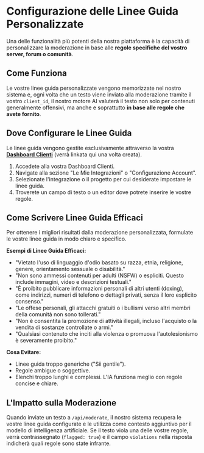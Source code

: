 # Configurazione delle Linee Guida Personalizzate

Una delle funzionalità più potenti della nostra piattaforma è la capacità di personalizzare la moderazione in base alle **regole specifiche del vostro server, forum o comunità**.

## Come Funziona
Le vostre linee guida personalizzate vengono memorizzate nel nostro sistema e, ogni volta che un testo viene inviato alla moderazione tramite il vostro `client_id`, il nostro motore AI valuterà il testo non solo per contenuti generalmente offensivi, ma anche e soprattutto **in base alle regole che avete fornito**.

## Dove Configurare le Linee Guida
Le linee guida vengono gestite esclusivamente attraverso la vostra **[Dashboard Clienti](#)** (verrà linkata qui una volta creata).
1.  Accedete alla vostra Dashboard Clienti.
2.  Navigate alla sezione "Le Mie Integrazioni" o "Configurazione Account".
3.  Selezionate l'integrazione o il progetto per cui desiderate impostare le linee guida.
4.  Troverete un campo di testo o un editor dove potrete inserire le vostre regole.

## Come Scrivere Linee Guida Efficaci
Per ottenere i migliori risultati dalla moderazione personalizzata, formulate le vostre linee guida in modo chiaro e specifico.

**Esempi di Linee Guida Efficaci:**
* "Vietato l'uso di linguaggio d'odio basato su razza, etnia, religione, genere, orientamento sessuale o disabilità."
* "Non sono ammessi contenuti per adulti (NSFW) o espliciti. Questo include immagini, video e descrizioni testuali."
* "È proibito pubblicare informazioni personali di altri utenti (doxing), come indirizzi, numeri di telefono o dettagli privati, senza il loro esplicito consenso."
* "Le offese personali, gli attacchi gratuiti o i bullismi verso altri membri della comunità non sono tollerati."
* "Non è consentita la promozione di attività illegali, incluso l'acquisto o la vendita di sostanze controllate o armi."
* "Qualsiasi contenuto che inciti alla violenza o promuova l'autolesionismo è severamente proibito."

**Cosa Evitare:**
* Linee guida troppo generiche ("Sii gentile").
* Regole ambigue o soggettive.
* Elenchi troppo lunghi e complessi. L'IA funziona meglio con regole concise e chiare.

## L'Impatto sulla Moderazione
Quando inviate un testo a `/api/moderate`, il nostro sistema recupera le vostre linee guida configurate e le utilizza come contesto aggiuntivo per il modello di intelligenza artificiale. Se il testo viola una delle vostre regole, verrà contrassegnato (`flagged: true`) e il campo `violations` nella risposta indicherà quali regole sono state infrante.